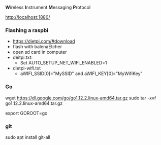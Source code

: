 **W**ireless **I**nstrument **M**essaging **P**rotocol

[http://localhost:1880/](http://localhost:1880/)

### Flashing a raspbi
- https://dietpi.com/#download
- flash with balenaEtcher
- open sd card in computer
- deitpi.txt: 
    - Set AUTO_SETUP_NET_WIFI_ENABLED=1
- dietpi-wifi.txt
    - aWIFI_SSID[0]="MySSID" and aWIFI_KEY[0]="MyWifiKey"

### Go
wget https://dl.google.com/go/go1.12.2.linux-amd64.tar.gz
sudo tar -xvf go1.12.2.linux-amd64.tar.gz

export GOROOT=go







### git 
sudo apt install git-all

